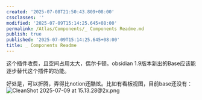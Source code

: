 ```yaml
---
created: '2025-07-08T21:50:43.809+08:00'
cssclasses: ''
modified: '2025-07-09T15:14:25.645+08:00'
permalink: /Atlas/Components/_ Components Readme.md
publish: true
published: '2025-07-09T15:14:25.645+08:00'
title: _ Components Readme
---
```

这个插件收费，且空间占用太大，偶尔卡顿。obsidian 1.9版本新出的Base应该能逐步替代这个插件的功能。

好处是，可以折腾，弄得比notion还酷炫。比如有看板视图，目前base还没有：
![CleanShot 2025-07-09 at 15.13.28@2x.png](https://pub-pic.oldwinter.top/2025/07/d7e6f2e1cb071b81f61f7bdd75243357.png)
